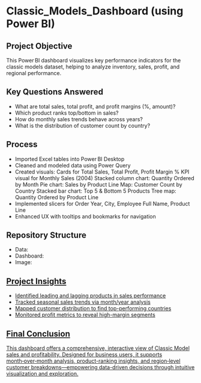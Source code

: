 # Classic_Models_Dashboard (using Power BI)
## Project Objective
This Power BI dashboard visualizes key performance indicators for the classic models dataset, helping to analyze inventory, sales, profit, and regional performance.

## Key Questions Answered
- What are total sales, total profit, and profit margins (%, amount)?
- Which product ranks top/bottom in sales?
- How do monthly sales trends behave across years?
- What is the distribution of customer count by country?

## Process
- Imported Excel tables into Power BI Desktop
- Cleaned and modeled data using Power Query
- Created visuals:
     Cards for Total Sales, Total Profit, Profit Margin %
     KPI visual for Monthly Sales (2004)
     Stacked column chart: Quantity Ordered by Month
     Pie chart: Sales by Product Line
     Map: Customer Count by Country
     Stacked bar chart: Top 5 & Bottom 5 Products
     Tree map: Quantity Ordered by Product Line
- Implemented slicers for Order Year, City, Employee Full Name, Product Line
- Enhanced UX with tooltips and bookmarks for navigation

## Repository Structure
- Data:
- Dashboard: 
- Image: <a href="https://github.com/PrernaTiwari30/Classic_Models_Dashboard/blob/main/dashboard_screenshot.png">

## Project Insights
- Identified leading and lagging products in sales performance
- Tracked seasonal sales trends via month/year analysis
- Mapped customer distribution to find top-performing countries
- Monitored profit metrics to reveal high-margin segments

## Final Conclusion
This dashboard offers a comprehensive, interactive view of Classic Model sales and profitability. Designed for business users, it supports month‑over‑month analysis, product-ranking insights, and region‑level customer breakdowns—empowering data-driven decisions through intuitive visualization and exploration.
